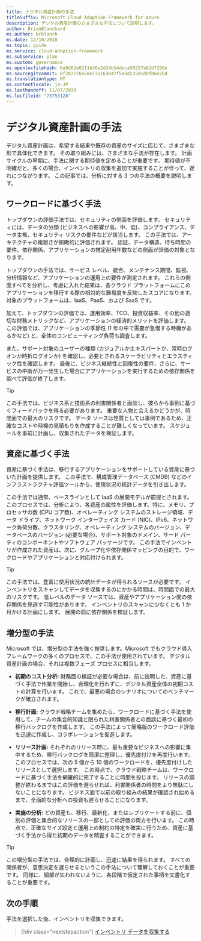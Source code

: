 ```yaml
---
title: デジタル資産計画の手法
titleSuffix: Microsoft Cloud Adoption Framework for Azure
description: デジタル資産計画のさまざまな手法について説明します。
author: BrianBlanchard
ms.author: brblanch
ms.date: 12/10/2018
ms.topic: guide
ms.service: cloud-adoption-framework
ms.subservice: plan
ms.custom: governance
ms.openlocfilehash: 6a9d82e0211b36a2d34b54deca50227a62d7298e
ms.sourcegitcommit: 6f287276650e731163047f543d23581d8fb6e204
ms.translationtype: HT
ms.contentlocale: ja-JP
ms.lasthandoff: 11/07/2019
ms.locfileid: "73753128"
---
```

# <a name="approaches-to-digital-estate-planning"></a>デジタル資産計画の手法

デジタル資産計画は、希望する結果や既存の資産のサイズに応じて、さまざまな形で具体化できます。 その取り組みには、さまざまな手法が存在します。 計画サイクルの早期に、手法に関する期待値を定めることが重要です。 期待値が不明確だと、多くの場合、インベントリの収集を追加で実施することが伴って、遅れにつながります。 この記事では、分析に対する 3 つの手法の概要を説明します。

## <a name="workload-driven-approach"></a>ワークロードに基づく手法

トップダウンの評価手法では、セキュリティの側面を評価します。 セキュリティには、データの分類 (ビジネスへの影響が高、中、低)、コンプライアンス、データ主権、セキュリティ リスクの要件などが該当します。 この手法では、アーキテクチャの複雑さが俯瞰的に評価されます。 認証、データ構造、待ち時間の要件、依存関係、アプリケーションの推定耐用年数などの側面が評価の対象となります。

トップダウンの手法では、サービス レベル、統合、メンテナンス期間、監視、分析情報など、アプリケーションの運用上の要件が測定されます。 これらの側面すべてを分析し、考慮に入れた結果は、各クラウド プラットフォームにこのアプリケーションを移行する際の相対的な難易度を反映したスコアになります。対象のプラットフォームは、IaaS、PaaS、および SaaS です。

加えて、トップダウンの評価では、運用効率、TCO、投資収益率、その他の適切な財務メトリックなど、アプリケーションの経済的メリットを評価します。 この評価では、アプリケーションの季節性 (1 年の中で需要が急増する時機があるかなど) と、全体のコンピューティング負荷も調査します。

また、サポート対象のユーザーの種類 (カジュアルかエキスパートか、常時ログオンか時折ログオンか) を確認し、必要とされるスケーラビリティとエラスティック性を確認します。 最後に、ビジネス継続性と回復性の要件、さらに、サービスの中断が万一発生した場合にアプリケーションを実行するための依存関係を調べて評価が終了します。

> [!TIP]
> この手法では、ビジネス系と技術系の利害関係者と面談し、彼らから事例に基づくフィードバックを得る必要があります。 重要な人物と会えるかどうかが、時間面での最大のリスクです。 データ ソースは性質としては事例であるため、正確なコストや時機の見積もりを作成することが難しくなっています。 スケジュールを事前に計画し、収集されたデータを検証します。

## <a name="asset-driven-approach"></a>資産に基づく手法

資産に基づく手法は、移行するアプリケーションをサポートしている資産に基づいた計画を提供します。 この手法で、構成管理データベース (CMDB) などのインフラストラクチャ評価ツールから、使用状況の統計データを引き出します。

この手法では通常、ベースラインとして IaaS の展開モデルが前提とされます。 このプロセスでは、分析により、各資産の属性を評価します。特に、メモリ、プロセッサの数 (CPU コア数)、オペレーティング システムのストレージ領域、データ ドライブ、ネットワーク インターフェイス カード (NIC)、IPv6、ネットワーク負荷分散、クラスタリング、オペレーティング システムのバージョン、データベースのバージョン (必要な場合)、サポート対象のドメイン、サード パーティのコンポーネントやソフトウェア パッケージです。 この手法でインベントリが作成された資産は、次に、グループ化や依存関係マッピングの目的で、ワークロードやアプリケーションと対応付けられます。

> [!TIP]
> この手法では、豊富に使用状況の統計データが得られるソースが必要です。 インベントリをスキャンしてデータを収集するのにかかる時間は、時間面での最大のリスクです。 低レベルのデータ ソースでは、資産やアプリケーション間の依存関係を見逃す可能性があります。 インベントリのスキャンに少なくとも 1 か月かける計画にします。 展開の前に依存関係を検証します。

## <a name="incremental-approach"></a>増分型の手法

Microsoft では、増分型の手法を強く推奨します。Microsoft でもクラウド導入フレームワークの多くのプロセスで、この手法が使用されています。 デジタル資産計画の場合、それは複数フェーズ プロセスに相当します。

- **初期のコスト分析:** 財務面の検証が必要な場合は、前に説明した、資産に基づく手法で作業を開始し、合理化を行わずに、デジタル資産全体の初期コストの計算を行います。 これで、最悪の場合のシナリオについてのベンチマークが確立されます。

- **移行計画:** クラウド戦略チームを集めたら、ワークロードに基づく手法を使用して、チームの集合的知識と限られた利害関係者との面談に基づく最初の移行バックログを作成します。 この手法によって簡略版のワークロード評価を迅速に作成し、コラボレーションを促進します。

- **リリース計画:** それぞれのリリース時に、最も重要なビジネスへの影響に集中するため、移行バックログを簡潔に整理し、優先度付けを再度行います。 このプロセスでは、次の 5 個から 10 個のワークロードを、優先度付けしたリリースとして選択します。 この時点で、クラウド戦略チームは、ワークロードに基づく手法を網羅的に完了することに時間を投じます。 リリースの調整が終わるまではこの評価を遅らせれば、利害関係者の時間をより無駄にしないことになります。 ビジネス面で以前の取り組みの結果が確認され始めるまで、全面的な分析への投資も遅らせることになります。

- **実施の分析:** どの資産も、移行、最新化、またはレプリケートする前に、個別の評価と集合的なリリースの一部としての評価の両方を行います。 この時点で、正確なサイズ設定と運用上の制約の特定を確実に行うため、資産に基づく手法から得た初期のデータを精査することができます。

> [!TIP]
> この増分型の手法では、合理的に計画し、迅速に結果を得られます。 すべての関係者が、意思決定を遅らせるというこの手法について理解しておくことが重要です。 同様に、細部が失われないように、各段階で仮定された事柄を文書化することが重要です。

## <a name="next-steps"></a>次の手順

手法を選択した後、インベントリを収集できます。

> [!div class="nextstepaction"]
> [インベントリ データを収集する](./inventory.md)
